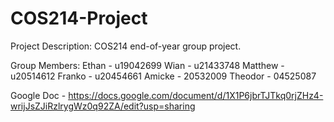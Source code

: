# COS214-Project

Project Description:
COS214 end-of-year group project.

Group Members:
Ethan - u19042699
Wian - u21433748
Matthew - u20514612
Franko - u20454661
Amicke - 20532009
Theodor - 04525087

Google Doc - https://docs.google.com/document/d/1X1P6jbrTJTkq0rjZHz4-wrijJsZJiRzlrygWz0q92ZA/edit?usp=sharing

